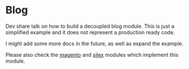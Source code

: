 Blog
====

Dev share talk on how to build a decoupled blog module. This is just a simplified example and it does not represent a production ready code.

I might add some more docs in the future, as well as expand the example.

Please also check the [magento](https://github.com/dpoposki/magento-blog.git) and [silex](https://github.com/dpoposki/silex-blog.git) modules which implement this module.